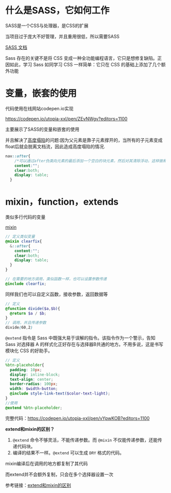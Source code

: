 # 什么是SASS，它如何工作

SASS是一个CSS与处理器，是CSS的扩展

当项目过于庞大不好管理，并且重用很低，所以需要SASS

[SASS 文档](https://sass-guidelin.es/zh/)

Sass 存在的关键不是将 CSS 变成一种全功能编程语言，它只是想修复缺陷。正因如此，学习 Sass 如同学习 CSS 一样简单：它只在 CSS 的基础上添加了几个额外功能

# 变量，嵌套的使用

代码使用在线网站codepen.io实现

https://codepen.io/utopia-xxl/pen/ZEvNWgv?editors=1100

主要展示了SASS的变量和嵌套的使用

并且解决了[高度塌陷](https://juejin.cn/post/6844903908456792071)的问题:因为父元素是靠子元素撑开的，当所有的子元素变成 float后就会脱离文档流，因此造成高度塌陷的情况.

```css
nav::after{
    /*可以通过after伪类向元素的最后添加一个空白的块元素，然后对其清除浮动，这样做和添加一个div的原理一样，且不会添加多余的div。*/
    content:"";
    clear:both;
    display: table;
  }
```

# mixin，function，extends

类似多行代码的变量

[mixin](https://sass-guidelin.es/zh/#section-46)

```scss
// 定义类似变量
@mixin clearfix{
  &::after{
    content:"";
    clear:both;
    display: table;
  }
}
```

```scss
// 在需要的地方调用，类似函数一样，也可以设置参数传递
@include clearfix;
```

同样我们也可以自定义函数，接收参数，返回数据等

```scss
// 定义
@function divide($a,$b){
  @return $a / $b;
}
// 调用，并且传递参数
divide(60,2)
```

`@extend` 指令是 Sass 中既强大易于误解的指令。该指令作为一个警示，告知 Sass 对选择器 A 的样式化正好存在与选择器B共通的地方。不用多说，这是书写模块化 CSS 的好助手。

```scss
// 定义
%btn-placeholder{
  padding: 10px;
  display: inline-block;
  text-align: center;
  border-radius: 100px;
  width: $width-button;
  @include style-link-text($color-text-light);
}
//使用
@extend %btn-placeholder;
```

完整代码：https://codepen.io/utopia-xxl/pen/vYpwKOB?editors=1100

 **extend和mixin的区别？**

1. `@extend` 命令不够灵活，不能传递参数。而 `@mixin` 不仅能传递参数，还能传递代码块。
2. 编译的结果不一样。`@extend` 可以生成 `DRY` 格式的代码。

mixin编译后在调用的地方都复制了其代码

而extend并不会额外复制，只会在多个选择器设置一次

参考链接：[extend和mixin的区别](https://juejin.cn/post/7068967683345088519)

